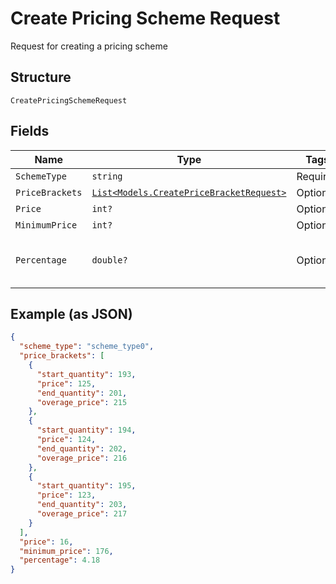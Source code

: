 
# Create Pricing Scheme Request

Request for creating a pricing scheme

## Structure

`CreatePricingSchemeRequest`

## Fields

| Name | Type | Tags | Description |
|  --- | --- | --- | --- |
| `SchemeType` | `string` | Required | Scheme type |
| `PriceBrackets` | [`List<Models.CreatePriceBracketRequest>`](../../doc/models/create-price-bracket-request.md) | Optional | Price brackets |
| `Price` | `int?` | Optional | Price |
| `MinimumPrice` | `int?` | Optional | Minimum price |
| `Percentage` | `double?` | Optional | percentual value used in pricing_scheme Percent |

## Example (as JSON)

```json
{
  "scheme_type": "scheme_type0",
  "price_brackets": [
    {
      "start_quantity": 193,
      "price": 125,
      "end_quantity": 201,
      "overage_price": 215
    },
    {
      "start_quantity": 194,
      "price": 124,
      "end_quantity": 202,
      "overage_price": 216
    },
    {
      "start_quantity": 195,
      "price": 123,
      "end_quantity": 203,
      "overage_price": 217
    }
  ],
  "price": 16,
  "minimum_price": 176,
  "percentage": 4.18
}
```

